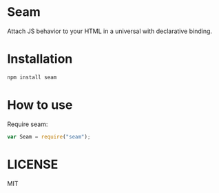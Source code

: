 Seam
=============

Attach JS behavior to your HTML in a universal with declarative binding.

Installation
============

```bash
npm install seam
```

How to use
==========

Require seam:

```js
var Seam = require("seam");
```



LICENSE
=======

MIT
